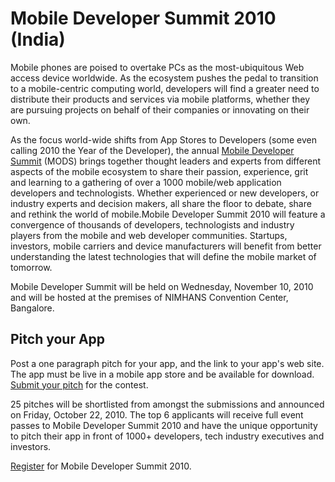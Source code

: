 # Mobile Developer Summit 2010 (India)

Mobile phones are poised to overtake PCs as the most-ubiquitous Web access device worldwide. As the ecosystem pushes the pedal to transition to a mobile-centric computing world, developers will find a greater need to distribute their products and services via mobile platforms, whether they are pursuing projects on behalf of their companies or innovating on their own.

As the focus world-wide shifts from App Stores to Developers (some even calling 2010 the Year of the Developer), the annual <a href="http://www.mobiledevelopersummit.com/">Mobile Developer Summit</a> (MODS) brings together thought leaders and experts from different aspects of the mobile ecosystem to share their passion, experience, grit and learning to a gathering of over a 1000 mobile/web application developers and technologists. Whether experienced or new developers, or industry experts and decision makers, all share the floor to debate, share and rethink the world of mobile.Mobile Developer Summit 2010 will feature a convergence of thousands of developers, technologists and industry players from the mobile and web developer communities. Startups, investors, mobile carriers and device manufacturers will benefit from better understanding the latest technologies that will define the mobile market of tomorrow.

Mobile Developer Summit will be held on Wednesday, November 10, 2010 and will be hosted at the premises of NIMHANS Convention Center, Bangalore.

## Pitch your App

Post a one paragraph pitch for your app, and the link to your app's web site. The app must be live in a mobile app store and be available for download. <a href="http://www.developermarch.com/mods/contest.html#contestPage">Submit your pitch</a> for the contest.

25 pitches will be shortlisted from amongst the submissions and announced on Friday, October 22, 2010. The top 6 applicants will receive full event passes to Mobile Developer Summit 2010 and have the unique opportunity to pitch their app in front of 1000+ developers, tech industry executives and investors.

<a href="http://www.developermarch.com/mods/registration.html">Register</a> for Mobile Developer Summit 2010.
